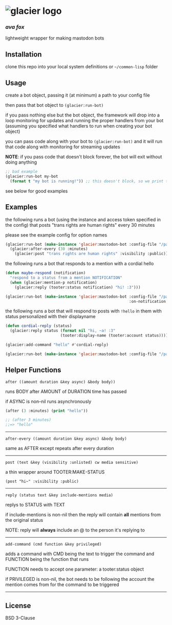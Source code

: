 # ![glacier logo](https://i.imgur.com/tHNtPgc.png)
### _ava fox_

lightweight wrapper for making mastodon bots

## Installation

clone this repo into your local system definitions or `~/common-lisp` folder

## Usage

create a bot object, passing it (at minimum) a path to your config file

then pass that bot object to `(glacier:run-bot)`

if you pass nothing else but the bot object,
the framework will drop into a loop monitoring for updates
and running the proper handlers from your bot
(assuming you specified what handlers to run when creating your bot object)

you can pass code along with your bot to `(glacier:run-bot)` and it will
run that code along with monitoring for streaming updates

**NOTE**: if you pass code that doesn't block forever, the bot will exit without doing anything

```lisp
;; bad example
(glacier:run-bot my-bot
  (format t "my bot is running!")) ;; this doesn't block, so we print this and exit
```

see below for good examples

## Examples

the following runs a bot (using the instance and access token specified in the config)
that posts "trans rights are human rights" every 30 minutes

please see the example config for option names

```lisp
(glacier:run-bot (make-instance 'glacier:mastodon-bot :config-file "/path/to/bot.config")
  (glacier:after-every (30 :minutes)
    (glacier:post "trans rights are human rights" :visibility :public)))
```

the following runs a bot that responds to a mention with a cordial hello

```lisp
(defun maybe-respond (notification)
  "respond to a status from a mention NOTIFICATION"
  (when (glacier:mention-p notification)
    (glacier:reply (tooter:status notification) "hi! :3")))

(glacier:run-bot (make-instance 'glacier:mastodon-bot :config-file "/path/to/bot.config"
                                                      :on-notification #'maybe-respond))
```

the following runs a bot that will respond to posts with `!hello` in 
them with status personalized with their displayname

```lisp
(defun cordial-reply (status)
  (glacier:reply status (format nil "hi, ~a! :3"
                        (tooter:display-name (tooter:account status)))))

(glacier:add-command "hello" #'cordial-reply)

(glacier:run-bot (make-instance 'glacier:mastodon-bot :config-file "/path/to/bot.config"))
```

## Helper Functions

`after ((amount duration &key async) &body body))`

runs BODY after AMOUNT of DURATION time has passed

if ASYNC is non-nil runs asynchronously

```lisp
(after (3 :minutes) (print "hello"))

;; (after 3 minutes)
;;=> "hello"
```

---

`after-every ((amount duration &key async) &body body)`

same as AFTER except repeats after every duration

---

`post (text &key (visibility :unlisted) cw media sensitive)`

a thin wrapper around TOOTER:MAKE-STATUS 

`(post "hi~" :visibility :public)`


---

`reply (status text &key include-mentions media)`

replys to STATUS with TEXT

if include-mentions is non-nil then the reply will contain **all** mentions from the original status

NOTE: reply will **always** include an @ to the person it's replying to

---

`add-command (cmd function &key privileged)`

adds a command with CMD being the text to trigger the command and FUNCTION being the function that runs

FUNCTION needs to accept one parameter: a tooter:status object

if PRIVILEGED is non-nil, the bot needs to be following the account the mention comes from
for the command to be triggered

---

## License

BSD 3-Clause

